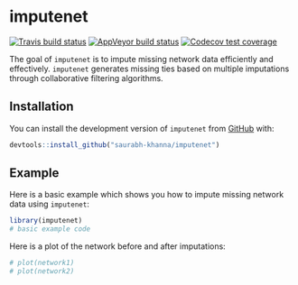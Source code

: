 
<!-- README.md is generated from README.Rmd. Please edit that file -->

# imputenet

<!-- badges: start -->

[![Travis build
status](https://travis-ci.com/saurabh-khanna/imputenet.svg?branch=master)](https://travis-ci.com/saurabh-khanna/imputenet)
[![AppVeyor build
status](https://ci.appveyor.com/api/projects/status/github/saurabh-khanna/imputenet?branch=master&svg=true)](https://ci.appveyor.com/project/saurabh-khanna/imputenet)
[![Codecov test
coverage](https://codecov.io/gh/saurabh-khanna/imputenet/branch/master/graph/badge.svg)](https://codecov.io/gh/saurabh-khanna/imputenet?branch=master)
<!-- badges: end -->

The goal of `imputenet` is to impute missing network data efficiently
and effectively. `imputenet` generates missing ties based on multiple
imputations through collaborative filtering algorithms.

## Installation

You can install the development version of `imputenet` from
[GitHub](https://github.com/) with:

``` r
devtools::install_github("saurabh-khanna/imputenet")
```

## Example

Here is a basic example which shows you how to impute missing network
data using `imputenet`:

``` r
library(imputenet)
# basic example code
```

Here is a plot of the network before and after imputations:

``` r
# plot(network1)
# plot(network2)
```
